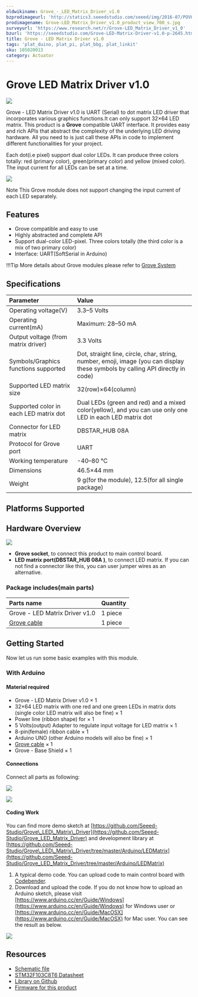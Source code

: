 ```yaml
---
oldwikiname: Grove_-_LED_Matrix_Driver_v1.0
bzprodimageurl: 'http://statics3.seeedstudio.com/seeed/img/2016-07/POVQFNSv9hKluouORsqs2H5s.jpg'
prodimagename: Grove-LED_Matrix_Driver_v1.0_product_view_700_s.jpg
surveyurl: 'https://www.research.net/r/Grove-LED_Matrix_Driver_v1_0'
bzurl: 'https://seeedstudio.com/Grove-LED-Matrix-Driver-v1.0-p-2645.html'
title: Grove - LED Matrix Driver v1.0
tags: 'plat_duino, plat_pi, plat_bbg, plat_linkit'
sku: 105020013
category: Actuator
---
```


# Grove LED Matrix Driver v1.0

![](https://raw.githubusercontent.com/SeeedDocument/Grove-LED_Matrix_Driver_v1.0/master/img/Grove-LED_Matrix_Driver_v1.0_product_view_700_s.jpg)

Grove - LED Matrix Driver v1.0 is UART \(Serial\) to dot matrix LED driver that incorporates various graphics functions.It can only support 32×64 LED matrix. This product is a **Grove** compatible UART interface. It provides easy and rich APIs that abstract the complexity of the underlying LED driving hardware. All you need to is just call these APIs in code to implement different functionalities for your project.

Each dot\(i.e pixel\) support dual color LEDs. It can produce three colors totally: red \(primary color\), green\(primary color\) and yellow \(mixed color\). The input current for all LEDs can be set at a time.

[![](https://raw.githubusercontent.com/SeeedDocument/common/master/Get_One_Now_Banner.png)](http://www.seeedstudio.com/Grove-LED-Matrix-Driver-v1.0-p-2645.html)

Note This Grove module does not support changing the input current of each LED separately.

## Features

* Grove compatible and easy to use
* Highly abstracted and complete API
* Support dual-color LED-pixel. Three colors totally \(the third color is a mix of two primary color\)
* Interface: UART\(SoftSerial in Arduino\)

!!!Tip More details about Grove modules please refer to [Grove System](http://wiki.seeed.cc/Grove_System/)

## Specifications

| Parameter | Value |
| :--- | :--- |
| Operating voltage\(V\) | 3.3–5 Volts |
| Operating current\(mA\) | Maximum: 28–50 mA |
| Output voltage \(from matrix driver\) | 3.3 Volts |
| Symbols/Graphics functions supported | Dot, straight line, circle, char, string, number, emoji, image \(you can display these symbols by calling API directly in code\) |
| Supported LED matrix size | 32\(row\)×64\(column\) |
| Supported color in each LED matrix dot | Dual LEDs \(green and red\) and a mixed color\(yellow\), and you can use only one LED in each LED matrix dot |
| Connector for LED matrix | DBSTAR\_HUB 08A |
| Protocol for Grove port | UART |
| Working temperature | -40–80 ℃ |
| Dimensions | 46.5×44 mm |
| Weight | 9 g\(for the module\), 12.5\(for all single package\) |

## Platforms Supported

## Hardware Overview

![](https://raw.githubusercontent.com/SeeedDocument/Grove-LED_Matrix_Driver_v1.0/master/img/Grove-LED_Matrix_Driver_v1.0_product_components_described_1200_s.jpg)

* **Grove socket**, to connect this product to main control board.
* **LED matrix port\(DBSTAR\_HUB 08A \)**, to connect LED matrix. If you can not find a connector like this, you can user jumper wires as an alternative.

### **Package includes**\(main parts\)

| Parts name | Quantity |
| :--- | :--- |
| Grove - LED Matrix Driver v1.0 | 1 piece |
| [Grove cable](http://www.seeedstudio.com/depot/Grove-Universal-4-Pin-Buckled-5cm-Cable-5-PCs-Pack-p-925.html?cPath=98_106_57) | 1 piece |

## Getting Started

Now let us run some basic examples with this module.

### With Arduino

#### Material required

* Grove - LED Matrix Driver v1.0 × 1
* 32×64 LED matrix with one red and one green LEDs in matrix dots \(single color LED matrix will also be fine\) × 1
* Power line \(ribbon shape\) for × 1
* 5 Volts\(output\) Adapter to regulate input voltage for LED matrix × 1
* 8-pin\(female\) ribbon cable × 1
* Arduino UNO \(other Arduino models will also be fine\) × 1
* [Grove cable](http://www.seeedstudio.com/depot/Grove-Universal-4-Pin-Buckled-5cm-Cable-5-PCs-Pack-p-925.html?cPath=98_106_57) × 1
* Grove - Base Shield × 1

#### Connections

Connect all parts as following:

![](https://raw.githubusercontent.com/SeeedDocument/Grove-LED_Matrix_Driver_v1.0/master/img/Grove-LED_Matrix_Driver_v1.0_wiki_demo_connections_front_3600.jpg)

![](https://raw.githubusercontent.com/SeeedDocument/Grove-LED_Matrix_Driver_v1.0/master/img/Grove-LED_Matrix_Driver_v1.0_wiki_demo_connections_back_3600.jpg)

#### Coding Work

You can find more demo sketch at [https://github.com/Seeed-Studio/Grove\_LED\_Matrix\_Driver](https://github.com/Seeed-Studio/Grove_LED_Matrix_Driver) and development library at [https://github.com/Seeed-Studio/Grove\_LED\_Matrix\_Driver/tree/master/Arduino/LEDMatrix](https://github.com/Seeed-Studio/Grove_LED_Matrix_Driver/tree/master/Arduino/LEDMatrix)

1. A typical demo code. You can upload code to main control board with [Codebender](https://codebender.cc).
2. Download and upload the code. If you do not know how to upload an Arduino sketch, please visit [https://www.arduino.cc/en/Guide/Windows](https://www.arduino.cc/en/Guide/Windows) for Windows user or [https://www.arduino.cc/en/Guide/MacOSX](https://www.arduino.cc/en/Guide/MacOSX) for Mac user. You can see the result as below.

![](https://raw.githubusercontent.com/SeeedDocument/Grove-LED_Matrix_Driver_v1.0/master/img/Grove-LED_Matrix_Driver_v1.0_wiki_demo_result_view_s.jpg)

## Resources

* [Schematic file](https://raw.githubusercontent.com/SeeedDocument/Grove-LED_Matrix_Driver_v1.0/master/res/Grove_LED_Matrix_Driver_v1.0_Schematics.zip)
* [STM32F103C8T6 Datasheet](https://raw.githubusercontent.com/SeeedDocument/Grove-LED_Matrix_Driver_v1.0/master/res/STM32F03C8T6.pdf)
* [Library on Github](https://github.com/Seeed-Studio/Grove_LED_Matrix_Driver)
* [Firmware for this product](https://github.com/Seeed-Studio/Grove_LED_Matrix_Driver/tree/master/Firmware)

